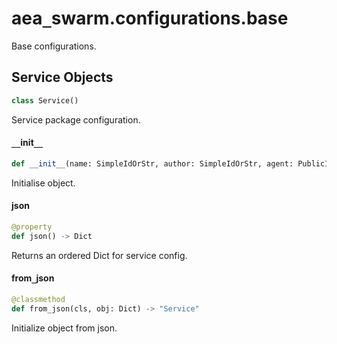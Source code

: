 <a id="aea_swarm.configurations.base"></a>

# aea`_`swarm.configurations.base

Base configurations.

<a id="aea_swarm.configurations.base.Service"></a>

## Service Objects

```python
class Service()
```

Service package configuration.

<a id="aea_swarm.configurations.base.Service.__init__"></a>

#### `__`init`__`

```python
def __init__(name: SimpleIdOrStr, author: SimpleIdOrStr, agent: PublicId, version: str = "", license_: str = "", aea_version: str = "", description: str = "", number_of_agents: int = 4, network: Optional[str] = None) -> None
```

Initialise object.

<a id="aea_swarm.configurations.base.Service.json"></a>

#### json

```python
@property
def json() -> Dict
```

Returns an ordered Dict for service config.

<a id="aea_swarm.configurations.base.Service.from_json"></a>

#### from`_`json

```python
@classmethod
def from_json(cls, obj: Dict) -> "Service"
```

Initialize object from json.

